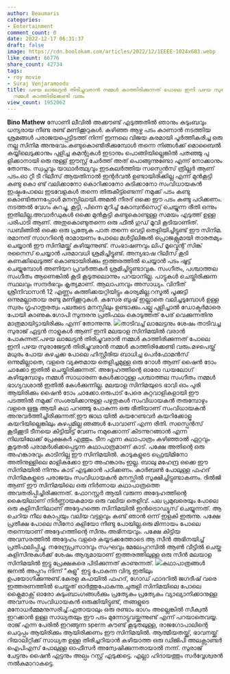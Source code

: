 ```yaml
---
author: Beaumaris
categories:
- Entertainment
comment_count: 0
date: 2022-12-17 06:31:37
draft: false
image: https://cdn.boolokam.com/articles/2022/12/1EEEE-1024x683.webp
like_count: 66776
share_count: 42734
tags:
- roy movie
- Suraj Venjaramoodu
title: പഴയ ലാലേട്ടൻ തിരിച്ചുവരാൻ നമ്മൾ കാത്തിരിക്കുന്നത് പോലെ ഇനി പഴയ സുരാജേട്ടൻ തിരിച്ചുവരാൻ
  നമ്മൾ കാത്തിരിക്കേണ്ടി വരും
view_count: 1952062
---
```


**Bino Mathew** സോണി ലീവിൽ അക്കൗണ്ട് എടുത്തതിൽ ഞാനും കുടുംബവും ധന്യരായ നീണ്ട രണ്ട് മണിക്കൂറുകൾ. കഴിഞ്ഞ ആഴ്ച പടം കാണാൻ നടത്തിയ ശ്രമങ്ങൾ പരാജയപ്പെട്ടിടത്ത് നിന്ന് ഇന്നലെ വിജയ കരമായി പൂർത്തീകരിച്ച ഒരു നല്ല സിനിമ അനുഭവം.കണ്ടുകൊണ്ടിരിക്കുമ്പോൾ തന്നെ നിങ്ങൾക്ക് മൊബൈൽ കയ്യിലെടുക്കാനും പുളിച്ച കമന്റുകൾ ഇടാനും പൊങ്ങിയില്ലെങ്കിൽ പതഞ്ഞു പു ളിക്കാനായി ഒരു നുള്ള് ഈസ്റ്റ് ചേർത്ത് അത് പൊങ്ങുന്നുണ്ടോ എന്ന് നോക്കാനും തോന്നും. സ്വപ്നവും യാഥാർത്ഥ്യവും ഇടകലർത്തിയ സസ്പെൻസ് ത്രില്ലർ ആണ് പടം.ഓ റ്റീ ടീ റിലീസ് ആയതിനാൽ ഇന്റർവൽ ഉണ്ടായിരിക്കില്ല എന്ന് മുൻകൂട്ടി കണ്ടു കൊ ണ്ട് വലിക്കാനോ കൊറിക്കാനോ കുടിക്കാനോ സംവിധായകൻ ഇഷ്ടംപോലെ ഇടവേളകൾ തന്നെ തിരുകീട്ട്ണ്ടെന്ന് നമുക്ക് പടം കണ്ടു കൊണ്ടിരുന്നപ്പോൾ മനസ്സിലായി.അമൽ നീരദ് ഒക്കെ ഈ പടം കണ്ടു പഠിക്കണം. നടത്തൽ വേഗം കുറച്ചു, കൂട്ടി, പിന്നെ മുറിച്ച് കോമ്പൻസെറ്റ് ചെയ്യുന്ന രീതി ഒന്നും ഇതിലില്ല.അവാർഡുകൾ ഒക്കെ മുൻകൂട്ടി കണ്ടുകൊണ്ടുള്ള സമയം എടുത്ത് ഉള്ള പരിപാടി ആണ്. അതുകൊണ്ടുതന്നെ ഒരു ഫീൽ ഗുഡ് മൂവി കൂടിയാണിത്. ഡബിങ്ങിൽ ഒക്കെ ഒരു പ്രത്യേക പാത തന്നെ വെട്ടി തെളിയിച്ചിട്ടുണ്ട് ഈ സിനിമ. രമാനന്ദ് സാഗറിന്റെ രാമായണം പോലെ മൾട്ടിലിങ്കൽ പ്രൊജക്റ്റുമായി താരതമ്യം ചെയ്യാൻ ഈ സിനിമയ്ക്ക് കഴിയുന്നുണ്ട്. സംഭാഷണവും ലിപ് മൂവ്മെന്റ് സിങ്ക് രനൈസ് ചെയ്യാൻ പരമാവധി ശ്രമിച്ചിട്ടുണ്ട്. അന്യഭാഷ റിലീസ് കൂടി കണക്കിലെടുത്ത് കൊണ്ടായിരിക്കും ഇത്തരത്തിൽ ചെയ്യാൻ പടം ഷൂട്ട് ചെയ്യുമ്പോൾ അണിയറ പ്രവർത്തകർ ശ്രമിച്ചിട്ടുണ്ടാവുക. സംഗീതം, പശ്ചാത്തല സംഗീതം ആണെങ്കിൽ കൂടി കൂടുതലൊന്നും പറയാനില്ല. പാട്ടുകൾ ചെയ്തിരിക്കുന്ന സ്ഥലവും സന്ദർഭവും കൃത്യമാണ്. ആലാപനവും അസാധ്യം. വിനീത് ശ്രീനിവാസൻ 12 എണ്ണം കുത്തിക്കയറ്റിയിട്ടും കാര്യമില്ല.റസൂൽ പൂക്കുട്ടി ഒന്നുമല്ലാതായ രണ്ടു മണിക്കൂറുകൾ. കസേര ബുഷ് ഇല്ലാതെ വലിച്ചടുമ്പോൾ ഉള്ള സ്വരം ഗൃഹാതുരത്വം പലരുടെ മനസ്സിലും ഉണ്ടാക്കും.പല്ലു പുളിച്ചാൽ ഡോക്ടർമാരെ പോയി കാണുക.ഗോപി സുന്ദരനു പ്രതിഫലം കൊടുത്തത് പേര് വെക്കുന്നതിനു മാത്രമായിട്ടായിരിക്കും എന്ന് തോന്നുന്നു. ![](https://cdn.boolokam.com/articles/2022/12/1EEEE-1024x683.webp)താടിവച്ച് ലാലേട്ടനും ശേഷം താടിവച്ച സുരാജ് ഏട്ടൻ നാളുകൾ ആണ് ഇനി മലയാള സിനിമയിൽ വരാൻ പോകുന്നത്.പഴയ ലാലേട്ടൻ തിരിച്ചുവരാൻ നമ്മൾ കാത്തിരിക്കുന്നത് പോലെ ഇനി പഴയ സുരാജേട്ടൻ തിരിച്ചുവരാൻ നമ്മൾ കാത്തിരിക്കേണ്ടി വരും.മഴപെയ്ത് മധുരം പോയ കുഴച്ചക്ക പോലെ ഹിസ്റ്റീരിയ ബാധിച്ച പെർഫോമൻസ് ഒന്നുമില്ലാതെ, വളരെ വ്യക്തമായ തെളിച്ചമുള്ള ഒരു റോൾ ആണ് ഷൈൻ ടോം ചാക്കോ ഇതിൽ ചെയ്തിരിക്കുന്നത്. അദ്ദേഹത്തിന്റെ ഓരോ ഡയലോഗ് കഴിയുമ്പോഴും നമ്മൾ സാധാരണ കേൾക്കാറുള്ള പശ്ചാത്തല സംഗീതം നമ്മൾ ഭാഗ്യവശാൽ ഇതിൽ കേൾക്കുന്നില്ല. മലയാള സിനിമയുടെ ഭാവി ഓം പുരി ആയിരിക്കും ഷൈൻ ടോം ചാക്കോ.ഒരുപാട് പേരെ കുറ്റവാളികളായി ഈ പടത്തിൽ നമുക്ക് സംശയിക്കാനുള്ള പഴുതുകൾ സംവിധായകൻ തരുമ്പോഴും വളരെ ഋജു ആയി കഥ പറഞ്ഞു പോകുന്ന ഒരു രീതിയാണ് സംവിധായകൻ അനുവർത്തിച്ചിരിക്കുന്നത്.ഈ ജാഥ യിൽ കയറേണ്ടവർ കയറിക്കോളൂ കയറിയില്ലെങ്കിലും കുഴപ്പമില്ല ഞങ്ങൾ പോവാണ് എന്ന രീതി. സസ്പെൻസ് കൂടിക്കൂടി ടീനയെ കിട്ടിയിട്ട് വേണം നമുക്കൊന്ന് കിടന്നുറങ്ങാൻ എന്ന നിലയിലേക്ക് പ്രേക്ഷകർ എത്തും. ടീന എന്ന കഥാപാത്രം കഴിഞ്ഞാൽ ഏറ്റവും കൂടുതൽ പരാമർശിക്കപ്പെടുന്ന കഥാപാത്രമാണ് കാട്. പക്ഷേ അതിന്റെ ഒരു അഹങ്കാരവും കാടിനില്ല ഈ സിനിമയിൽ. കാടുകളുടെ ഫ്രെയിമിനോ അതിനുള്ളിലെ മാളികക്കോ ഈ അഹങ്കാരം ഇല്ല. ബാലു മഹേന്ദ്ര ഒക്കെ ഈ സിനിമയിൽ നിന്നും കാട് എടുക്കാൻ പഠിക്കണം. കാർബൺ പോലുള്ള ഫഹദ് സിനിമകളുടെ പരാജയം സംവിധായകൻ മനസ്സിൽ സൂക്ഷിച്ചിട്ടുണ്ടാകണം. ദിൽജി ആണ് ഈ സിനിമയിലെ ഒരു നിർണായ കഥാപാത്രത്തെ അവതരിപ്പിച്ചിരിക്കുന്നത്. ഫോറസ്റ്റർ ആയി വരുന്ന അദ്ദേഹത്തിന്റെ കൈയിലാണ് നിർണ്ണായകമായ ഒരു വലിയ തെളിവ്. പല പ്രമുഖരെയും പോലെ ഒരു കുളിസീനിലാണ് അദ്ദേഹത്തെ സിനിമയിൽ ഇൻട്രൊഡ്യൂസ് ചെയ്യുന്നത്. ആ ചെറിയ നീല കോപ്പയും വലിയ വട്ടളവും കണ്ട് ഞാൻ ഒന്ന് ഇളകി ഇരുന്നു. പക്ഷേ പ്രതീക്ഷ പോലെ സീനോ കുളിയോ നീണ്ടു പോയില്ല.ഒരു മിന്നായം പോലെ തന്നെയാണ് അദ്ദേഹത്തിന്റെ സീനും അഭിനയവും. പക്ഷേ കിട്ടിയ അവസരത്തിൽ അദ്ദേഹം വളരെ കയ്യടക്കത്തോടെ ആ സീൻ അഭിനയിച്ച് പ്രതിഫലിപ്പിച്ചു. നരേന്ദ്രപ്രസാദവും സംഘവും മേലേപ്പറമ്പിൽ ആൺ വീട്ടിൽ ചെയ്ത കുളിസീനുകൾക്ക് ശേഷം ആദ്യമായാണ് ഇത്തരത്തിലുള്ള ഒരു സീൻ മലയാള സിനിമയിൽ ഇട്ടു പ്രേക്ഷകരെ പിടിക്കുന്നത് കാണുന്നത്. ![](https://cdn.boolokam.com/articles/2022/12/GGFGGGG-1024x576.webp)കഥാപാത്രങ്ങൾ ജനൽ അപ്പുറം നിന്ന് "കുളു" ഇട്ടു പോകുന്ന വിദ്യ ഇതിലും ഉപയോഗിക്കുന്നുണ്ട്.കേരള കഫയിൽ ഫഹദ്, ഗോഡ് ഫാദറിൽ ജഗദീഷ് വരെ ഇത്തരണത്തിൽ ചെയ്തത് ഓർത്തുപോകുന്നു.ചുരുളി സിനിമയിലെ പോലെ ക്ലൈമാക്സ് ഓരോ കുടുംബാംഗങ്ങൾക്കും പ്രത്യേകം പ്രത്യേകം വ്യാഖ്യാനിക്കാനുള്ള അവസരം സംവിധായകൻ ഒരുക്കിയിട്ടുണ്ട്, തങ്ങളുടെ മനോധർമ്മമനുസരിച്ച്.ഏതായാലും ഒരു രണ്ടാം ഭാഗം അല്ലെങ്കിൽ സീക്വല്‍ ഇറക്കാൻ ഉള്ള സാധ്യതയും ഈ പടം മുന്നോട്ടുവയ്ക്കുന്നുണ്ട് എന്ന് പറയാതെവയ്യ. രാജ് എന്ന പേരിൽ ഇറങ്ങുന്ന sperm കൗണ്ട് കൂടുതലുള്ള, രാജഗോപാലിന്റെ ചെറുപ്പം ആയിരിക്കും ആയിരിക്കണം ഈ സിനിമയിൽ. ആത്മീയതയ്ക്ക്, ഭാവനയ്ക്ക് റിയാലിറ്റിക്ക് സാധ്യത ഉള്ള തിരിച്ചറിയാൻ കഴിയാത്ത ഒരു ഡിജിപി അലക്സാണ്ടർ ഐപിഎസ് പോലുള്ള ഓഫീസർ അന്വേഷിക്കുന്നതായാൽ നന്ന്. സുരാജ് ചേട്ടനും ഷൈൻ ഏട്ടനും അല്പം റസ്റ്റ് എടുക്കട്ടെ. എല്ലാ ഹിദായത്തും സർവ്വേശ്വരൻ നൽകുമാറാകട്ടെ.